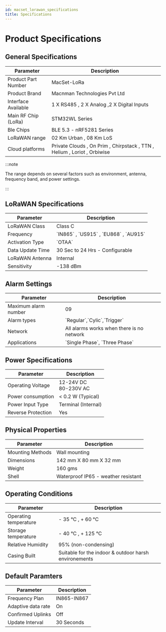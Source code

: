 ```yaml
---
id: macset_lorawan_specifications
title: Specifications
---
```


# Product Specifications

## General Specifications

<table className="parameter-table">
  <thead>
    <tr>
      <th>Parameter</th>
      <th>Description</th>
    </tr>
  </thead>
  <tbody>
    <tr>
      <td>Product Part Number</td>
      <td>MacSet-LoRa  </td>
    </tr>
    <tr>
      <td>Product Brand</td>
      <td>Macnman Technologies Pvt Ltd</td>
    </tr>
    <tr>
      <td>Interface Available</td>
      <td>1 X RS485 , 2 X Analog ,2 X Digital Inputs</td>
    </tr>
     <tr>
      <td>Main RF Chip (LoRa)</td>
      <td>STM32WL Series</td>
    </tr>
     <tr>
      <td>Ble Chips</td>
      <td>BLE 5.3 - nRF5281 Series  </td>
    </tr>
      <tr>
      <td>LoRaWAN range</td>
      <td>02 Km Urban , 08 Km LoS </td>
    </tr>
      <tr>
      <td>Cloud platforms</td>
      <td> Private Clouds , On Prim , Chirpstack , TTN , Helium , Loriot , Orbiwise </td>
    </tr>
  </tbody>
</table>


:::note

The range depends on several factors such as environment, antenna, frequency band, and power settings.

:::



## LoRaWAN Specifications

<table className="parameter-table">
  <thead>
    <tr>
      <th>Parameter</th>
      <th>Description</th>
    </tr>
  </thead>
  <tbody>
    <tr>
      <td>LoRaWAN Class</td>
      <td>Class C</td>
    </tr>
    <tr>
      <td>Frequency</td>
      <td>`IN865` , `US915` , `EU868` , `AU915` </td>
    </tr>
    <tr>
      <td>Activation Type</td>
      <td>`OTAA`</td>
    </tr>
     <tr>
      <td>Data Update Time</td>
      <td>30 Sec to 24 Hrs - Configurable</td>
    </tr>
     <tr>
      <td>LoRaWAN Antenna</td>
      <td>Internal</td>
    </tr>
      <tr>
      <td>Sensitivity</td>
      <td>-138 dBm</td>
    </tr>
  </tbody>
</table>

## Alarm Settings

<table className="parameter-table">
  <thead>
    <tr>
      <th>Parameter</th>
      <th>Description</th>
    </tr>
  </thead>
  <tbody>
    <tr>
      <td>Maximum alarm number</td>
      <td>09</td>
    </tr>
    <tr>
      <td>Alarm types</td>
      <td>`Regular`,`Cylic`,`Trigger`</td>
    </tr>
    <tr>
      <td>Network</td>
      <td>All alarms works when there is no network</td>
    </tr>
     <tr>
      <td>Applications</td>
      <td>`Single Phase`, `Three Phase`</td>
    </tr>
  </tbody>
</table>


## Power Specifications

<table className="parameter-table">
  <thead>
    <tr>
      <th>Parameter</th>
      <th>Description</th>
    </tr>
  </thead>
  <tbody>
    <tr>
      <td>Operating Voltage</td>
      <td>12-24V DC<br/>80-230V AC</td>
    </tr>
    <tr>
      <td>Power consumption</td>
      <td> < 0.2 W (Typical) </td>
    </tr>
    <tr>
      <td>Power Input Type</td>
      <td>Terminal (Internal)</td>
    </tr>
     <tr>
      <td>Reverse Protection</td>
      <td>Yes</td>
    </tr>
  </tbody>
</table>

## Physical Properties

<table className="parameter-table">
  <thead>
    <tr>
      <th>Parameter</th>
      <th>Description</th>
    </tr>
  </thead>
  <tbody>
  <tr>
      <td>Mounting Methods</td>
      <td>Wall mounting</td>
    </tr>
    <tr>
      <td>Dimensions</td>
      <td>142 mm X 80 mm X 32 mm</td>
    </tr>
    <tr>
      <td>Weight</td>
      <td>160 gms</td>
    </tr>
    <tr>
      <td>Shell</td>
      <td>Waterproof IP65 - weather resistant</td>
    </tr>
  </tbody>
</table>


## Operating Conditions

<table className="parameter-table">
  <thead>
    <tr>
      <th>Parameter</th>
      <th>Description</th>
    </tr>
  </thead>
  <tbody>
  <tr>
      <td>Operating temperature</td>
      <td> - 35 °C , + 60 °C</td>
    </tr>
    <tr>
      <td>Storage temperature</td>
      <td> - 40 °C , + 125 °C</td>
    </tr>
    <tr>
      <td>Relative Humidity</td>
      <td>95% (non-condensing) </td>
    </tr>
    <tr>
      <td>Casing Built</td>
      <td>Suitable for the indoor & outdoor harsh environements</td>
    </tr>
  </tbody>
</table>

## Default Paramters 

<table className="parameter-table">
  <thead>
    <tr>
      <th>Parameter</th>
      <th>Description</th>
    </tr>
  </thead>
  <tbody>
  <tr>
      <td>Frequency Plan</td>
      <td>IN865-IN867</td>
    </tr>
    <tr>
      <td>Adaptive data rate</td>
      <td>On</td>
    </tr>
    <tr>
      <td>Confirmed Uplinks</td>
      <td>Off </td>
    </tr>
    <tr>
      <td>Update Interval</td>
      <td>30 Seconds</td>
    </tr>
  </tbody>
</table>
